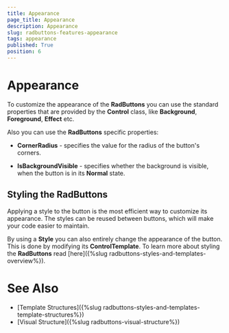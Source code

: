 ```yaml
---
title: Appearance
page_title: Appearance
description: Appearance
slug: radbuttons-features-appearance
tags: appearance
published: True
position: 6
---
```


# Appearance

To customize the appearance of the __RadButtons__ you can use the standard properties that are provided by the __Control__ class, like __Background__, __Foreground__, __Effect__ etc.

Also you can use the __RadButtons__ specific properties:

* __CornerRadius__ - specifies the value for the radius of the button's corners.

* __IsBackgroundVisible__ - specifies whether the background is visible, when the button is in its __Normal__ state.

## Styling the RadButtons

Applying a style to the button is the most efficient way to customize its appearance. The styles can be reused between buttons, which will make your code easier to maintain.

By using a __Style__ you can also entirely change the appearance of the button. This is done by modifying its __ControlTemplate__. To learn more about styling the __RadButtons__ read [here]({%slug radbuttons-styles-and-templates-overview%}).

# See Also
 * [Template Structures]({%slug radbuttons-styles-and-templates-template-structures%})
 * [Visual Structure]({%slug radbuttons-visual-structure%})